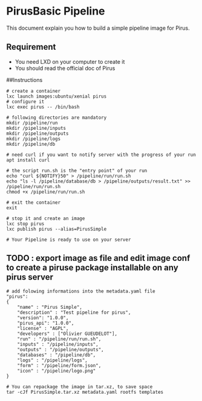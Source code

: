# PirusBasic Pipeline

This document explain you how to build a simple pipeline image for Pirus. 

## Requirement
 * You need LXD on your computer to create it
 * You should read the official doc of Pirus

##Instructions

    # create a container
    lxc launch images:ubuntu/xenial pirus
    # configure it
    lxc exec pirus -- /bin/bash
    
    # following directories are mandatory
    mkdir /pipeline/run
    mkdir /pipeline/inputs
    mkdir /pipeline/outputs
    mkdir /pipeline/logs
    mkdir /pipeline/db
    
    # need curl if you want to notify server with the progress of your run
    apt install curl
    
    # the script run.sh is the "entry point" of your run
    echo "curl ${NOTIFY}50" > /pipeline/run/run.sh
    echo "ls -l /pipeline/database/db > /pipeline/outputs/result.txt" >> /pipeline/run/run.sh
    chmod +x /pipeline/run/run.sh
    
    # exit the container
    exit
    
    # stop it and create an image
    lxc stop pirus
    lxc publish pirus --alias=PirusSimple

    # Your Pipeline is ready to use on your server


## TODO : export image as file and edit image conf to create a piruse package installable on any pirus server

    # add folowing informations into the metadata.yaml file
    "pirus":
    {
        "name" : "Pirus Simple",
        "description" : "Test pipeline for pirus",
        "version": "1.0.0",
        "pirus_api": "1.0.0",
        "license" : "AGPL",
        "developers" : ["Olivier GUEUDELOT"],
        "run" : "/pipeline/run/run.sh",
        "inputs" : "/pipeline/inputs",
        "outputs" : "/pipeline/outputs",
        "databases" : "/pipeline/db",
        "logs" : "/pipeline/logs",
        "form" : "/pipeline/form.json",
        "icon" : "/pipeline/logo.png"
    }

    # You can repackage the image in tar.xz, to save space    
    tar -cJf PirusSimple.tar.xz metadata.yaml rootfs templates
